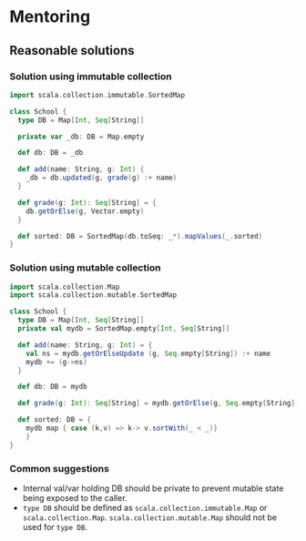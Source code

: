 # Mentoring

## Reasonable solutions

### Solution using immutable collection

```scala
import scala.collection.immutable.SortedMap

class School {
  type DB = Map[Int, Seq[String]]

  private var _db: DB = Map.empty

  def db: DB = _db

  def add(name: String, g: Int) {
    _db = db.updated(g, grade(g) :+ name)
  }

  def grade(g: Int): Seq[String] = {
    db.getOrElse(g, Vector.empty)
  }

  def sorted: DB = SortedMap(db.toSeq: _*).mapValues(_.sorted)
}
```

### Solution using mutable collection

```scala
import scala.collection.Map
import scala.collection.mutable.SortedMap

class School {
  type DB = Map[Int, Seq[String]]
  private val mydb = SortedMap.empty[Int, Seq[String]]

  def add(name: String, g: Int) = {
    val ns = mydb.getOrElseUpdate (g, Seq.empty[String]) :+ name
    mydb += (g->ns)
  }

  def db: DB = mydb

  def grade(g: Int): Seq[String] = mydb.getOrElse(g, Seq.empty[String])

  def sorted: DB = {
    mydb map { case (k,v) => k-> v.sortWith(_ < _)}
    }
}
```

### Common suggestions

- Internal val/var holding DB should be private to prevent mutable state being exposed to the caller.
- `type DB` should be defined as `scala.collection.immutable.Map` or  `scala.collection.Map`. `scala.collection.mutable.Map` should not be used for `type DB`.